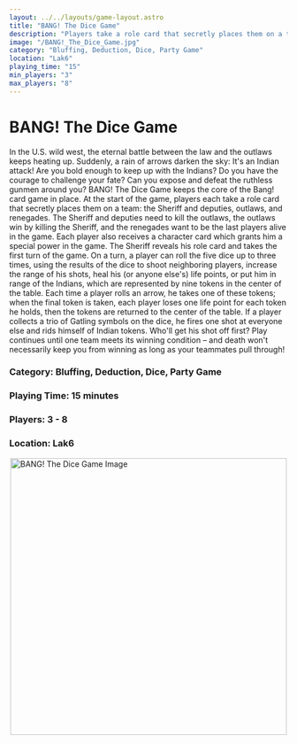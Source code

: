 ```yaml
---
layout: ../../layouts/game-layout.astro
title: "BANG! The Dice Game"
description: "Players take a role card that secretly places them on a team: the Sheriff and deputies, outlaws or renegades."
image: "/BANG!_The_Dice_Game.jpg"
category: "Bluffing, Deduction, Dice, Party Game"
location: "Lak6"
playing_time: "15"
min_players: "3"
max_players: "8"
---
```

# BANG! The Dice Game

In the U.S. wild west, the eternal battle between the law and the outlaws keeps heating up. Suddenly, a rain of arrows darken the sky: It's an Indian attack! Are you bold enough to keep up with the Indians? Do you have the courage to challenge your fate? Can you expose and defeat the ruthless gunmen around you?  BANG! The Dice Game keeps the core of the Bang! card game in place. At the start of the game, players each take a role card that secretly places them on a team: the Sheriff and deputies, outlaws, and renegades. The Sheriff and deputies need to kill the outlaws, the outlaws win by killing the Sheriff, and the renegades want to be the last players alive in the game.  Each player also receives a character card which grants him a special power in the game. The Sheriff reveals his role card and takes the first turn of the game. On a turn, a player can roll the five dice up to three times, using the results of the dice to shoot neighboring players, increase the range of his shots, heal his (or anyone else's) life points, or put him in range of the Indians, which are represented by nine tokens in the center of the table. Each time a player rolls an arrow, he takes one of these tokens; when the final token is taken, each player loses one life point for each token he holds, then the tokens are returned to the center of the table.  If a player collects a trio of Gatling symbols on the dice, he fires one shot at everyone else and rids himself of Indian tokens. Who'll get his shot off first? Play continues until one team meets its winning condition &ndash; and death won't necessarily keep you from winning as long as your teammates pull through!  

### Category: Bluffing, Deduction, Dice, Party Game

### Playing Time: 15 minutes

### Players: 3 - 8

### Location: Lak6

<img src="/BANG!_The_Dice_Game.jpg" alt="BANG! The Dice Game Image" width="500" style="display: block; margin: 0 auto">

    